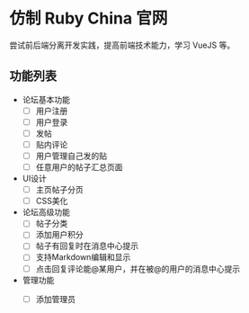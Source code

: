 # 仿制 Ruby China 官网

尝试前后端分离开发实践，提高前端技术能力，学习 VueJS 等。

## 功能列表

- 论坛基本功能
  - [ ] 用户注册
  - [ ] 用户登录
  - [ ] 发帖
  - [ ] 贴内评论
  - [ ] 用户管理自己发的贴
  - [ ] 任意用户的帖子汇总页面
- UI设计
  - [ ] 主页帖子分页
  - [ ] CSS美化
- 论坛高级功能
  - [ ] 帖子分类
  - [ ] 添加用户积分
  - [ ] 帖子有回复时在消息中心提示
  - [ ] 支持Markdown编辑和显示
  - [ ] 点击回复评论能@某用户，并在被@的用户的消息中心提示
- 管理功能
  - [ ] 添加管理员


